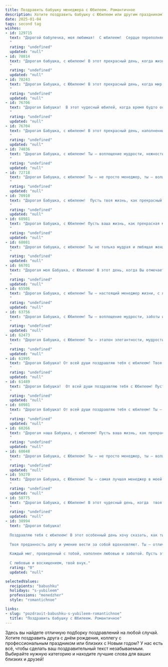 ```yaml
---
title: Поздравить бабушку менеджера с Юбилеем. Романтичное
description: Хотите поздравить бабушку с Юбилеем или другим праздником? Наш ИИ создаст незабываемое поздравление, а вы обязательно выделитесь среди других.  
date: 2025-01-04
tags: second tag
wishes:
- id: 129715
  text: "Дорогой бабулечка, моя любимая!  С юбилеем!  Сердце переполняет нежность и восхищение, когда я думаю о тебе, о твоей мудрости, о твоей невероятной силе духа, которая проявлялась во всех твоих делах, даже в твоей блестящей карьере менеджера. Ты — воплощение элегантности,  женственности и  неутомимой энергии. Пусть в этот день  твои глаза светятся счастьем, а сердце наполнится любовью.  Пусть все твои мечты исполнятся, как в самой красивой сказке.  Я безмерно тебя люблю и ценю!
  "
  rating: "undefined"
  updated: "null"
- id: 78814
  text: "Дорогая бабушка, с юбилеем! В этот прекрасный день, когда жизнь отмечает твои достижения, хочется пожелать тебе бесконечного счастья, любви и тепла. Твой талант менеджера, умение организовывать и вдохновлять, всегда восхищал меня. Пусть эта жизненная глава подарит тебе множество ярких моментов, новых открытий и нескончаемых возможностей.
  "
  rating: "undefined"
  updated: "null"
- id: 78243
  text: "Дорогая Бабушка, с Юбилеем! В этот прекрасный день, когда мир отмечает твой удивительный талант быть Менеджером жизни, мы хотим сказать, что ты - настоящая волшебница. Твоя забота и любовь - самые ценные сокровища, которые мы храним в своих сердцах. Счастья тебе, крепкого здоровья и неисчерпаемой энергии!
  "
  rating: "undefined"
  updated: "null"
- id: 76706
  text: "Дорогая Бабушка!  В этот чудесный юбилей, когда время будто останавливается, чтобы почтить твой нежный свет, мы шлем тебе самый теплый, самый сердечный привет! Пусть твоя душа, полная доброты и мудрости, всегда сияет, как звезды на ночном небе. Ты, как самый прекрасный цветок, расцветаешь с каждым новым днем, а твоя профессия менеджера всегда была для тебя не просто работой, а способом творить добро и дарить людям радость. С днем рождения!
  "
  rating: "undefined"
  updated: "null"
- id: 76704
  text: "Дорогая Бабушка, с юбилеем! В этот прекрасный день, наполненный любовью и теплом, позвольте мне выразить свое восхищение Вашей неиссякаемой энергией, мудростью и талантом. Ваша профессия менеджера всегда была для Вас не просто работой, а настоящим призванием, ведь Вы с такой легкостью и мастерством находите общий язык с людьми, вдохновляете и мотивируете. Пусть этот юбилей станет символом Вашего нового жизненного этапа, наполненного яркими красками, радостью и любовью Ваших близких!
  "
  rating: "undefined"
  updated: "null"
- id: 74036
  text: "Дорогая Бабушка, с юбилеем! Ты – воплощение мудрости, нежности и элегантности.  Твой талант менеджера всегда восхищал меня: умение организовать, вдохновить, найти решение любой задачи.  Пусть твоя жизнь будет наполнена радостью, любовью и счастьем, как прекрасный летний сад, аромат которого всегда манит и успокаивает.
  "
  rating: "undefined"
  updated: "null"
- id: 72718
  text: "Дорогая Бабушка, с юбилеем! Ты – не просто менеджер, ты – волшебница, которая умело управляет не только своей карьерой, но и нашей любовью, нашими жизнями. Спасибо тебе за твою мудрость, за твою заботу, за твою нежность. Пусть этот юбилей станет началом новой главы в твоей жизни, полной ярких красок, тепла и счастья.
  "
  rating: "undefined"
  updated: "null"
- id: 70910
  text: "Дорогая Бабушка, с юбилеем!  Пусть твоя жизнь, как прекрасный роман, будет полна любви, ярких событий и теплых воспоминаний. Ты - не просто менеджер, ты - волшебница, управляющая своим миром с такой же грацией и мудростью, что и всегда. Желаю тебе крепкого здоровья, светлых дней и бесконечного счастья!
  "
  rating: "undefined"
  updated: "null"
- id: 68981
  text: "Дорогая Бабушка, с Юбилеем! Пусть ваша жизнь, как прекрасная мелодия, будет наполнена любовью, радостью и гармонией. Пусть ваши годы, прожитые в роли замечательного Менеджера, наполнят вас гордостью и благодарностью.  В этот день желаю вам крепкого здоровья, светлых дней и безграничного счастья!
  "
  rating: "undefined"
  updated: "null"
- id: 68081
  text: "Дорогая бабушка, с юбилеем! Ты не только мудрая и любящая женщина, но и прекрасный менеджер своей жизни! Пусть каждый день твоего юбилейного года будет полон радости, любви и благодарности за все, что ты сделала.
  "
  rating: "undefined"
  updated: "null"
- id: 66701
  text: "Дорогая моя Бабушка, с Юбилеем! В этот день, когда Вы отмечаете столь важную веху в своей жизни, я хочу выразить Вам свою бесконечную любовь и восхищение. Ваша мудрость, ваш талант, ваша потрясающая харизма и мастерство менеджера  - всё это для меня источник вдохновения и гордости. Пусть этот юбилей станет началом нового, волшебного этапа вашей жизни, наполненного счастьем, любовью и радостью!
  "
  rating: "undefined"
  updated: "null"
- id: 65506
  text: "Дорогая Бабушка, с юбилеем! Ты – настоящий менеджер жизни, с любовью управляющая своим семейным предприятием. Пусть каждый день будет наполнен радостью, а ты – всегда остаешься такой же прекрасной и любимой. Счастья тебе, крепкого здоровья и бесконечного тепла!
  "
  rating: "undefined"
  updated: "null"
- id: 63756
  text: "Дорогая Бабушка, с Юбилеем! Ты — воплощение мудрости, заботы и нежности. Пусть твоя жизнь, как прекрасный роман, будет наполнена яркими главами, полными любви, счастья и успехов. Твой менеджерский талант всегда вдохновлял и восхищал. Желаю тебе крепкого здоровья, безграничного оптимизма и  неиссякаемой энергии!
  "
  rating: "undefined"
  updated: "null"
- id: 62473
  text: "Дорогая Бабушка, с Юбилеем! Ты – эталон элегантности, мудрости и нежности. Твоя карьера менеджера была яркой, полной побед и успехов, но главное – это твоя любовь, которую ты даришь всем нам. Пусть твоя жизнь будет полна радости, тепла и прекрасных мгновений!
  "
  rating: "undefined"
  updated: "null"
- id: 61995
  text: "Дорогая Бабушка! От всей души поздравляю тебя с юбилеем! Твоя жизнь – это удивительная история, полная любви, мудрости и ярких красок.  Ты – не просто замечательный менеджер, ты – настоящий ангел-хранитель для всех, кто тебя знает. Твоя забота и тепло согревают сердца, а твоя сила духа вдохновляет. Пусть каждый новый день будет полон радости, любви и счастья! С юбилеем, дорогая!
  "
  rating: "undefined"
  updated: "null"
- id: 61489
  text: "Дорогая Бабушка!  От всей души поздравляю тебя с Юбилеем! Пусть твоя жизнь, такая яркая и полная,  будет, как нежный весенний цветок, расцветать  с каждым днем, а ты, моя любимая, всегда остаешься такой же  жизнерадостной и прекрасной, как сейчас.  Счастья тебе, любви, здоровья и много-много радостных моментов!
  "
  rating: "undefined"
  updated: "null"
- id: 60981
  text: "Дорогая Бабушка! От всей души поздравляю тебя с юбилеем! Ты – не просто менеджер, ты – талантливый руководитель, мудрый советчик и любящая душа, которая всегда держит всё под контролем, но при этом умеет радоваться жизни и дарить тепло окружающим. Твоя доброта, забота и оптимизм вдохновляют нас, а твой опыт и знания – бесценны. Пусть этот юбилей станет началом новой главы в твоей жизни, полной ярких  моментов,  любви и  счастья!
  "
  rating: "undefined"
  updated: "null"
- id: 60266
  text: "Дорогая наша Бабушка, с юбилеем! Пусть ваша жизнь, как прекрасный роман, будет полна ярких красок, волнующих страниц и счастливых завершений. Ваша мудрость и опыт - бесценный дар, ваша доброта - источник тепла, а ваша любовь - вечный источник вдохновения. Пусть каждый день будет наполнен радостью и любовью близких, а успехи в работе менеджером приносят вам удовлетворение и гордость.
  "
  rating: "undefined"
  updated: "null"
- id: 60048
  text: "Дорогая Бабушка, с Юбилеем! Ты – не просто менеджер, ты – волшебница, умеющая управлять не только рабочими процессами, но и нашими сердцами. Твоя мудрость и забота – это самый ценный капитал, который ты щедро делишь с нами. Пусть твой путь будет полон ярких моментов, а душа всегда будет петь от счастья!
  "
  rating: "undefined"
  updated: "null"
- id: 59270
  text: "Дорогая Бабушка, с Юбилеем! Ты – самая лучшая менеджер в моей жизни, умело управляя не только своей карьерой, но и нашей любовью.  Пусть каждый день будет наполнен счастьем, а твоя жизнь – бесконечной радостью!
  "
  rating: "undefined"
  updated: "null"
- id: 58775
  text: "Дорогая Бабушка, с Юбилеем! В этот чудесный день, когда  твоя жизнь расцветает новыми красками, позволь мне выразить тебе искреннее восхищение. Ты –  истинный  профессионал в сфере менеджмента,  твоя  мудрость и  талант  вдохновляют  нас  всех.  Пусть  любовь  и  счастье  будут  твоими  вечными  спутниками,  а  каждый  день  дарит  тебе  яркие  эмоции  и  радость.
  "
  rating: "undefined"
  updated: "null"
- id: 38994
  text: "Дорогая бабушка!
  
  Поздравляю тебя с юбилеем! В этот особенный день хочу сказать, как ты дорога мне. Ты — настоящая палитра жизни, раскрашенная яркими моментами и мудрыми советами.
  
  Твоя преданность делу и умение вести за собой вдохновляют. Ты — отличный менеджер не только по профессии, но и в жизни, организуя наше счастье и собирая вокруг себя теплые воспоминания.
  
  Каждый миг, проведенный с тобой, наполнен любовью и заботой. Пусть этот юбилей станет началом нового и удивительного этапа, полного радости, здоровья и незабываемых приключений.
  
  С любовью и восхищением, твой внук."
  rating: "0"
  updated: "null"

selectedValues:
  recipients: "babushku"
  holidays: "s-yubileem"
  professions: "menedzher"
  style: "romantichnoe"

links:
- slug: "pozdravit-babushku-s-yubileem-romantichnoe"
  title: "Поздравить бабушку с Юбилеем. Романтичное"
---
```


Здесь вы найдете отличную подборку поздравлений на любой случай. 
Хотите поздравить друга с днём рождения, коллегу с профессиональным праздником или близких с Новым годом? У нас есть всё, чтобы сделать ваш поздравительный текст незабываемым. Выбирайте нужную категорию и находите лучшие слова для ваших близких и друзей!
